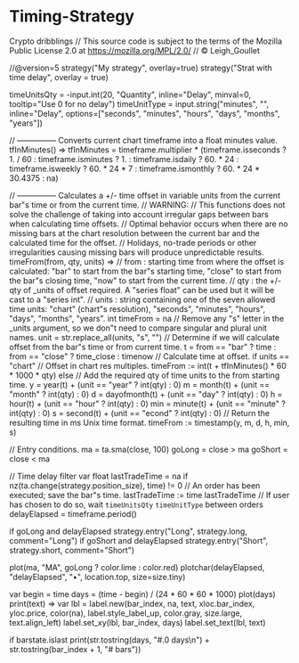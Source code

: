# Timing-Strategy
Crypto dribblings
// This source code is subject to the terms of the Mozilla Public License 2.0 at https://mozilla.org/MPL/2.0/
// © Leigh_Goullet

//@version=5
strategy("My strategy", overlay=true)
strategy("Strat with time delay", overlay = true)

timeUnitsQty = -input.int(20, "Quantity", inline="Delay", minval=0, tooltip="Use 0 for no delay")
timeUnitType = input.string("minutes", "", inline="Delay", options=["seconds", "minutes", "hours", "days", "months", "years"])

// ————— Converts current chart timeframe into a float minutes value.
tfInMinutes() =>
    tfInMinutes = timeframe.multiplier * (timeframe.isseconds ? 1. / 60 : timeframe.isminutes ? 1. : timeframe.isdaily ? 60. * 24 : timeframe.isweekly ? 60. * 24 * 7 : timeframe.ismonthly ? 60. * 24 * 30.4375 : na)

// ————— Calculates a +/- time offset in variable units from the current bar"s time or from the current time.
// WARNING:
//      This functions does not solve the challenge of taking into account irregular gaps between bars when calculating time offsets.
//      Optimal behavior occurs when there are no missing bars at the chart resolution between the current bar and the calculated time for the offset.
//      Holidays, no-trade periods or other irregularities causing missing bars will produce unpredictable results.
timeFrom(from, qty, units) =>
    // from  : starting time from where the offset is calculated: "bar" to start from the bar"s starting time, "close" to start from the bar"s closing time, "now" to start from the current time.
    // qty   : the +/- qty of _units of offset required. A "series float" can be used but it will be cast to a "series int".
    // units : string containing one of the seven allowed time units: "chart" (chart"s resolution), "seconds", "minutes", "hours", "days", "months", "years".
    int timeFrom = na
    // Remove any "s" letter in the _units argument, so we don"t need to compare singular and plural unit names.
    unit = str.replace_all(units, "s", "")
    // Determine if we will calculate offset from the bar"s time or from current time.
    t = from == "bar" ? time : from == "close" ? time_close : timenow
    // Calculate time at offset.
    if units == "chart"
        // Offset in chart res multiples.
        timeFrom := int(t + tfInMinutes() * 60 * 1000 * qty)
    else
        // Add the required qty of time units to the from starting time.
        y = year(t) + (unit == "year" ? int(qty) : 0)
        m = month(t) + (unit == "month" ? int(qty) : 0)
        d = dayofmonth(t) + (unit == "day" ? int(qty) : 0)
        h = hour(t) + (unit == "hour" ? int(qty) : 0)
        min = minute(t) + (unit == "minute" ? int(qty) : 0)
        s = second(t) + (unit == "econd" ? int(qty) : 0)
        // Return the resulting time in ms Unix time format.
        timeFrom := timestamp(y, m, d, h, min, s)

// Entry conditions.
ma = ta.sma(close, 100)
goLong = close > ma
goShort = close < ma

// Time delay filter
var float lastTradeTime = na
if nz(ta.change(strategy.position_size), time) != 0
    // An order has been executed; save the bar"s time.
    lastTradeTime := time
    lastTradeTime
// If user has chosen to do so, wait `timeUnitsQty` `timeUnitType` between orders
delayElapsed = timeframe.period()

if goLong and delayElapsed
    strategy.entry("Long", strategy.long, comment="Long")
if goShort and delayElapsed
    strategy.entry("Short", strategy.short, comment="Short")

plot(ma, "MA", goLong ? color.lime : color.red)
plotchar(delayElapsed, "delayElapsed", "•", location.top, size=size.tiny)


var begin = time
days = (time - begin) / (24 * 60 * 60 * 1000)
plot(days)
print(text) =>
    var lbl = label.new(bar_index, na, text, xloc.bar_index, yloc.price, color(na), label.style_label_up, color.gray, size.large, text.align_left)
    label.set_xy(lbl, bar_index, days)
    label.set_text(lbl, text)

if barstate.islast
    print(str.tostring(days, "#.0 days\n") + str.tostring(bar_index + 1, "# bars"))